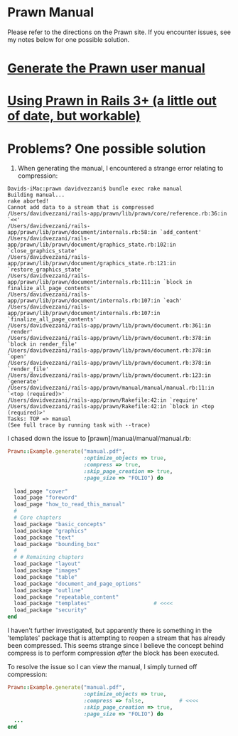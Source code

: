 Prawn Manual
=====

Please refer to the directions on the Prawn site.  If you encounter issues, see my notes below for one possible solution.

# [Generate the Prawn user manual](https://github.com/prawnpdf/prawn#manual)
# [Using Prawn in Rails 3+ (a little out of date, but workable)](https://github.com/prawnpdf/prawn/wiki/Using-Prawn-in-Rails-3)


Problems? One possible solution
=====

1. When generating the manual, I encountered a strange error relating to compression:

```
Davids-iMac:prawn davidvezzani$ bundle exec rake manual
Building manual...
rake aborted!
Cannot add data to a stream that is compressed
/Users/davidvezzani/rails-app/prawn/lib/prawn/core/reference.rb:36:in `<<'
/Users/davidvezzani/rails-app/prawn/lib/prawn/document/internals.rb:58:in `add_content'
/Users/davidvezzani/rails-app/prawn/lib/prawn/document/graphics_state.rb:102:in `close_graphics_state'
/Users/davidvezzani/rails-app/prawn/lib/prawn/document/graphics_state.rb:121:in `restore_graphics_state'
/Users/davidvezzani/rails-app/prawn/lib/prawn/document/internals.rb:111:in `block in finalize_all_page_contents'
/Users/davidvezzani/rails-app/prawn/lib/prawn/document/internals.rb:107:in `each'
/Users/davidvezzani/rails-app/prawn/lib/prawn/document/internals.rb:107:in `finalize_all_page_contents'
/Users/davidvezzani/rails-app/prawn/lib/prawn/document.rb:361:in `render'
/Users/davidvezzani/rails-app/prawn/lib/prawn/document.rb:378:in `block in render_file'
/Users/davidvezzani/rails-app/prawn/lib/prawn/document.rb:378:in `open'
/Users/davidvezzani/rails-app/prawn/lib/prawn/document.rb:378:in `render_file'
/Users/davidvezzani/rails-app/prawn/lib/prawn/document.rb:123:in `generate'
/Users/davidvezzani/rails-app/prawn/manual/manual/manual.rb:11:in `<top (required)>'
/Users/davidvezzani/rails-app/prawn/Rakefile:42:in `require'
/Users/davidvezzani/rails-app/prawn/Rakefile:42:in `block in <top (required)>'
Tasks: TOP => manual
(See full trace by running task with --trace)
```

I chased down the issue to [prawn]/manual/manual/manual.rb:

```ruby
Prawn::Example.generate("manual.pdf",
                        :optimize_objects => true,
                        :compress => true,
                        :skip_page_creation => true,
                        :page_size => "FOLIO") do
  
  load_page "cover"
  load_page "foreword"
  load_page "how_to_read_this_manual"
  # 
  # Core chapters
  load_package "basic_concepts"
  load_package "graphics"
  load_package "text"
  load_package "bounding_box"
  # 
  # # Remaining chapters
  load_package "layout"
  load_package "images"
  load_package "table"
  load_package "document_and_page_options"
  load_package "outline"
  load_package "repeatable_content"
  load_package "templates"                    # <<<<
  load_package "security"
end
```

I haven't further investigated, but apparently there is something in the 'templates' package that is attempting to reopen a stream that has already been compressed.  This seems strange since I believe the concept behind compress is to perform compression *after* the block has been executed.

To resolve the issue so I can view the manual, I simply turned off compression:

```ruby
Prawn::Example.generate("manual.pdf",
                        :optimize_objects => true,
                        :compress => false,           # <<<<
                        :skip_page_creation => true,
                        :page_size => "FOLIO") do
  ...
end
```


